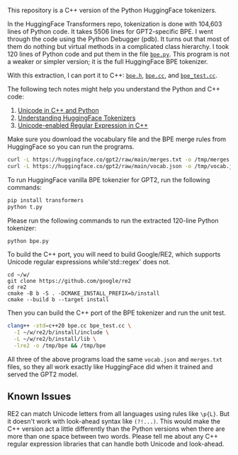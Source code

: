 This repository is a C++ version of the Python HuggingFace tokenizers.

In the HuggingFace Transformers repo, tokenization is done with 104,603 lines of Python code. It takes 5506 lines for GPT2-specific BPE. I went through the code using the Python Debugger (pdb). It turns out that most of them do nothing but virtual methods in a complicated class hierarchy. I took 120 lines of Python code and put them in the file [`bpe.py`](bpe.py). This program is not a weaker or simpler version; it is the full HuggingFace BPE tokenizer.

With this extraction, I can port it to C++: [`bpe.h`](bpe.h), [`bpe.cc`](bpe.cc), and [`bpe_test.cc`](bpe_test.cc).

The following tech notes might help you understand the Python and C++ code:

1. [Unicode in C++ and Python](doc/u.md)
1. [Understanding HuggingFace Tokenizers](doc/0.md)
1. [Unicode-enabled Regular Expression in C++](doc/1.md)

Make sure you download the vocabulary file and the BPE merge rules from HuggingFace so you can run the programs.

```bash
curl -L https://huggingface.co/gpt2/raw/main/merges.txt -o /tmp/merges.txt
curl -L https://huggingface.co/gpt2/raw/main/vocab.json -o /tmp/vocab.json
```

To run HuggingFace vanilla BPE tokenzier for GPT2, run the following commands:

```bash
pip install transformers
python t.py
```

Please run the following commands to run the extracted 120-line Python tokenizer:

```bash
python bpe.py
```

To build the C++ port, you will need to build Google/RE2, which supports Unicode regular expressions while'std::regex' does not.

```
cd ~/w/
git clone https://github.com/google/re2
cd re2
cmake -B b -S . -DCMAKE_INSTALL_PREFIX=b/install
cmake --build b --target install
```

Then you can build the C++ port of the BPE tokenizer and run the unit test.

```bash
clang++ -std=c++20 bpe.cc bpe_test.cc \
  -I ~/w/re2/b/install/include \
  -L ~/w/re2/b/install/lib \
  -lre2 -o /tmp/bpe && /tmp/bpe
```

All three of the above programs load the same `vocab.json` and `merges.txt` files, so they all work exactly like HuggingFace did when it trained and served the GPT2 model.

## Known Issues

RE2 can match Unicode letters from all languages using rules like `\p{L}`. But it doesn't work with look-ahead syntax like `(?!...)`. This would make the C++ version act a little differently than the Python versions when there are more than one space between two words. Please tell me about any C++ regular expression libraries that can handle both Unicode and look-ahead.
